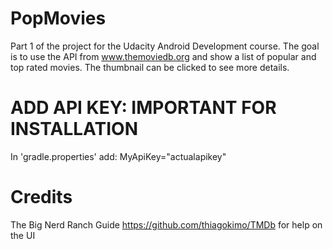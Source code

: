 # PopMovies

Part 1 of the project for the Udacity Android Development course.
The goal is to use the API from www.themoviedb.org and show a list of popular and top rated movies. The thumbnail can be clicked to see more details. 

# ADD API KEY: IMPORTANT FOR INSTALLATION

In 'gradle.properties' add:   MyApiKey="actualapikey" 

# Credits

The Big Nerd Ranch Guide 
https://github.com/thiagokimo/TMDb for help on the UI



